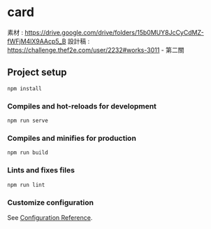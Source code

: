 # card

素材 : https://drive.google.com/drive/folders/15b0MUY8JcCyCdMZ-fWFjM4lX9AAcp5_B
設計稿 : https://challenge.thef2e.com/user/2232#works-3011 - 第二關

## Project setup
```
npm install
```

### Compiles and hot-reloads for development
```
npm run serve
```

### Compiles and minifies for production
```
npm run build
```

### Lints and fixes files
```
npm run lint
```

### Customize configuration
See [Configuration Reference](https://cli.vuejs.org/config/).

